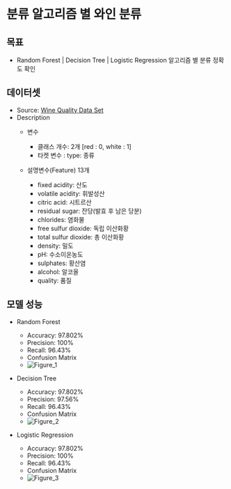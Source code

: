 # 분류 알고리즘 별 와인 분류


## 목표
- Random Forest | Decision Tree | Logistic Regression 알고리즘 별 분류 정확도 확인

## 데이터셋
- Source: [Wine Quality Data Set](https://archive.ics.uci.edu/ml/datasets/Wine+Quality)
- Description
  - 변수
    - 클래스 개수: 2개 [red : 0, white : 1]
    - 타켓 변수 : type: 종류
      
  - 설명변수(Feature) 13개
    - fixed acidity: 산도
    - volatile acidity: 휘발성산
    - citric acid: 시트르산
    - residual sugar: 잔당(발효 후 남은 당분)
    - chlorides: 염화물
    - free sulfur dioxide: 독립 이산화황
    - total sulfur dioxide: 총 이산화황
    - density: 밀도
    - pH: 수소이온농도
    - sulphates: 황산염
    - alcohol: 알코올
    - quality: 품질


## 모델 성능
- Random Forest
  - Accuracy: 97.802%
  - Precision: 100%
  - Recall: 96.43%
  - Confusion Matrix
  - ![Figure_1](https://github.com/user-attachments/assets/ca2c2293-1f56-4783-a873-dcfec814a603)

- Decision Tree
  - Accuracy: 97.802%
  - Precision: 97.56%
  - Recall: 96.43%
  - Confusion Matrix
  - ![Figure_2](https://github.com/user-attachments/assets/bb8f72d4-177e-4463-add7-4b938a9c9869)
 
- Logistic Regression
  - Accuracy: 97.802%
  - Precision: 100%
  - Recall: 96.43%
  - Confusion Matrix
  - ![Figure_3](https://github.com/user-attachments/assets/18261a0b-8a53-4c37-9dcc-d570b1b63a12)

  
